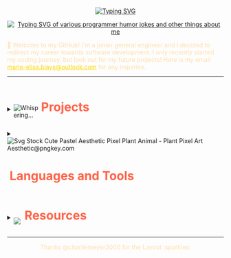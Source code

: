 <br>

<p align="center">
    <a href="https://github.com/MarieElisa"><img src="https://readme-typing-svg.demolab.com?font=Fira+Code&pause=1000&color=E89A6F&center=true&size=50&vCenter=true&repeat=false&width=435&lines=Marie+-+Elisa" alt="Typing SVG" /></a>
</p>
<p align="center">
    <a href="https://github.com/MarieElisa"><img src="https://readme-typing-svg.demolab.com?font=Fira+Code&pause=1000&color=AFC98B&center=true&vCenter=true&width=435&lines=Software+Developer+in+training;Python+enthusiast;Animal Crossing devotee since 2004;Chronically sleep deprived;Can't+write+&#34ingeeneer&#34" alt="Typing SVG of various programmer humor jokes and other things about me" /></a>
</p>

<p style="color: #FFDEAD">
👋 Welcome to my GitHub! I'm a junior general engineer and I decided to redirect my career towards software development. I only recently started my coding journey, but look out for my future projects! Here is my email <a href="mailto:marie-elisa.biays@outlook.com" style="color: #FFD700; " target="_blank" rel="noopener noreferrer">marie-elisa.biays@outlook.com</a>  for any inquiries.
</p>

<hr>

<details closed display="flex" align-items="center" color="#FFDEAD">
    <summary >
        <img alt="Whispering..." src="https://media2.giphy.com/media/v1.Y2lkPTc5MGI3NjExOWVmcXV2b2Z4Y3VnZXE2NGQydzh4dnUweXBtNTZ6amxxM256MnBldiZlcD12MV9pbnRlcm5hbF9naWZfYnlfaWQmY3Q9cw/Fj61smdtMveW3qRDVQ/giphy.gif" width="60" height="60" style="display: inline-block; vertical-align:-1em">
        <h1 style="display: inline-block; color: #FF6347; border-bottom: none" >Projects</h1>
    </summary>
    <div>
        <ul>
          <!-- <li><a href="https://github.com/charliemeyer2000/website" target="_blank" rel="noopener noreferrer" style="color: #FFD700">My personal website</li> -->
          <li><a href="https://github.com/MarieElisa/CS50-Projects" target="_blank" rel="noopener noreferrer" style="color: #FFD700;">CS50 Projects</a></li>
        </ul>
    </div>
</details>

<details closed display="flex" align-items="center" color="#FFDEAD">
    <summary>
        <img src="https://media3.giphy.com/media/v1.Y2lkPTc5MGI3NjExdmhlc29pbW9icXNyMHphaGtveWRrMXdjN255djB5c2J4MmdpeXBtMyZlcD12MV9pbnRlcm5hbF9naWZfYnlfaWQmY3Q9cw/AX06XBY33xV6DMv3JG/giphy.gif" alt="Svg Stock Cute Pastel Aesthetic Pixel Plant Animal - Plant Pixel Art Aesthetic@pngkey.com" width=60 style="vertical-align: -0.79em">
        <h1 style="display: inline-block; color: #FF6347; border-bottom: none; padding-left: 0.2em"> Languages and Tools </h1>
    </summary>
    <p align="center"> <a href="https://www.w3schools.com/css/" target="_blank" rel="noreferrer"> <img src="https://raw.githubusercontent.com/devicons/devicon/master/icons/css3/css3-original-wordmark.svg" alt="css3" width="40" height="40"/> </a> <a href="https://www.w3.org/html/" target="_blank" rel="noreferrer"> <img src="https://raw.githubusercontent.com/devicons/devicon/master/icons/html5/html5-original-wordmark.svg" alt="html5" width="40" height="40"/> </a> <a href="https://www.python.org" target="_blank" rel="noreferrer"> <img src="https://raw.githubusercontent.com/devicons/devicon/master/icons/python/python-original.svg" alt="python" width="40" height="40"/> </a>
</details>

<details closed display="flex" align-items="center" color="#FFDEAD">
    <summary>
        <img src="https://media1.giphy.com/media/v1.Y2lkPTc5MGI3NjExbm0weno4ZHUycWhyZTE5bzF4NjE4cDdpMjY4YWo3eGp6ems4ZTN2byZlcD12MV9pbnRlcm5hbF9naWZfYnlfaWQmY3Q9cw/5aw34YEe0wLsYHjjoi/giphy.gif" width=60 style="vertical-align: -0.79em">
        <h1 style="display: inline-block; color: #FF6347; border-bottom: none; padding-left: 0.2em"> Resources </h1>
    </summary>
    <div>
            <img src="https://images-wixmp-ed30a86b8c4ca887773594c2.wixmp.com/f/dde8067e-bb8d-4bcd-ac04-fe226635507d/daogtjl-aec55fe4-58e6-40b6-83af-cb2341ad8f0c.gif?token=eyJ0eXAiOiJKV1QiLCJhbGciOiJIUzI1NiJ9.eyJzdWIiOiJ1cm46YXBwOjdlMGQxODg5ODIyNjQzNzNhNWYwZDQxNWVhMGQyNmUwIiwiaXNzIjoidXJuOmFwcDo3ZTBkMTg4OTgyMjY0MzczYTVmMGQ0MTVlYTBkMjZlMCIsIm9iaiI6W1t7InBhdGgiOiJcL2ZcL2RkZTgwNjdlLWJiOGQtNGJjZC1hYzA0LWZlMjI2NjM1NTA3ZFwvZGFvZ3RqbC1hZWM1NWZlNC01OGU2LTQwYjYtODNhZi1jYjIzNDFhZDhmMGMuZ2lmIn1dXSwiYXVkIjpbInVybjpzZXJ2aWNlOmZpbGUuZG93bmxvYWQiXX0.R5hddUoWK_xFV6_PQjsYBYKll46p780AmoLep5NETVk" alt="Yoda" style="display: inline-block; color: #FF6347; border-bottom: none; padding-left: 0.2em" width=60; height=60> 
    </div>
    <div>
    <p style="color: #FFDEAD">
    I'll document here the resources that were actually useful to my coding journey.
    </p>
    </div>
  
  <ul>
        <li><h2 style="color: #FFDEAD">YouTube Creators</h2>
        <ul>
            <li style="display:inline"><a href="https://www.youtube.com/@WebDevSimplified" target="_blank" rel="noopener noreferrer"style="color: #FFD700">WebDev Simplified</a></li>
            <li style="display:inline"><a href="https://www.youtube.com/@freecodecamp" style="color: #FFD700"target="_blank" rel="noopener noreferrer">freeCodeCamp.org</a></li>
        </ul>
        </li> 
        <li><h2 style="color: #FFDEAD">Helpful Websites/Tools</h2>
        <ul>
            <li style="display:inline"><a href="https://openai.com/blog/chatgpt/"style="color: #FFD700"target="_blank" rel="noopener noreferrer">ChatGPT</a></li>
            <li style="display:inline"><a href="https://www.freecodecamp.org/"style="color: #FFD700"target="_blank" rel="noopener noreferrer">FreeCodeCamp</a></li>
            <li style="display:inline"><a href="https://github.com/markodenic/web-development-resources"style="color: #FFD700"target="_blank" rel="noopener noreferrer">GitHub Repo of WebDev Resources</a></li>
            <li style="display:inline"><a href="https://www.codecademy.com/"style="color: #FFD700"target="_blank" rel="noopener noreferrer">Codeacademy</a></li>
            <li style="display:inline"><a href="https://github.com/"style="color: #FFD700"target="_blank" rel="noopener noreferrer">Git/Github</a></li>
            <li style="display:inline"><a href="https://www.figma.com/"style="color: #FFD700"target="_blank" rel="noopener noreferrer">Figma</a></li>
        </ul>
        <li><h2 style="color: #FFDEAD">My Workflow</h2>
        <ul>
            <li style="display:inline"><a href="https://code.visualstudio.com/"style="color: #FFD700"target="_blank" rel="noopener noreferrer">VSCode</a></li>
            <li style="display:inline"> <a href="https://www.figma.com/"style="color: #FFD700"target="_blank" rel="noopener noreferrer">Figma</a></li>
            <li style="display:inline"><a href="https://discord.com/"style="color: #FFD700"target="_blank" rel="noopener noreferrer">Discord</a></li>
            <li style="display:inline"><a href="https://open.spotify.com/"style="color: #FFD700"target="_blank" rel="noopener noreferrer">Spotify</a></li>
        </ul>
        <li><h2 style="color: #FFDEAD">My Fav Fullstack Tools</h2>
            <ul>
                <li style="display:inline"><a href="https://react.dev/"style="color: #FFD700"target="_blank" rel="noopener noreferrer">React</a></li>
                <li style="display:inline"><a href="https://github.com/css-modules/css-modules"style="color: #FFD700"target="_blank" rel="noopener noreferrer">CSS Modules</a></li>
                <li style="display:inline"><a href="https://www.mongodb.com/"style="color: #FFD700"target="_blank" rel="noopener noreferrer">MongoDB</a></li>
                <li style="display:inline"><a href="https://github.com/"style="color: #FFD700"target="_blank" rel="noopener noreferrer">GitHub</a></li>
            </ul>
        <li><h2 style="color: #FFDEAD">Resources for this Readme</h2>
        <ul>
            <li style="display:inline"><a href="https://github.com/kittinan/spotify-github-profile"style="color: #FFD700"target="_blank" rel="noopener noreferrer">Display Spotify Activity</a></li>
            <li style="display:inline"><a href="https://github.com/anuraghazra/github-readme-stats"style="color: #FFD700"target="_blank" rel="noopener noreferrer">GitHub Readme Stats</a></li>
            <li style="display:inline"><a href="https://github.com/DenverCoder1/readme-typing-svg"style="color: #FFD700"target="_blank" rel="noopener noreferrer">Typing "Animation"</a></li>
            <li style="display:inline"><a href="https://github.com/durgeshsamariya/awesome-github-profile-readme-templates"style="color: #FFD700"target="_blank" rel="noopener noreferrer">Collection of Great Readme's!</a></li>
            <li style="display:inline"><a href="https://giphy.com" style="color: #FFD700"target="_blank" rel="noopener noreferrer">Find Gifs!</a></li>
            <li style="display:inline"><a href="https://gist.github.com/rxaviers/7360908" style="color: #FFD700"target="_blank" rel="noopener noreferrer">Emojis for MD/Copy and Paste</a></li>
    </ul> 

</details>

<hr>

<p style="color: #FFDEAD;" align="center"> Thanks @charliemeyer2000 for the Layout :sparkles: </p>
